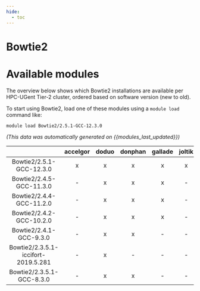 ```yaml
---
hide:
  - toc
---
```


Bowtie2
=======

# Available modules


The overview below shows which Bowtie2 installations are available per HPC-UGent Tier-2 cluster, ordered based on software version (new to old).

To start using Bowtie2, load one of these modules using a `module load` command like:

```shell
module load Bowtie2/2.5.1-GCC-12.3.0
```

*(This data was automatically generated on {{modules_last_updated}})*  

| |accelgor|doduo|donphan|gallade|joltik|shinx|skitty|
| :---: | :---: | :---: | :---: | :---: | :---: | :---: | :---: |
|Bowtie2/2.5.1-GCC-12.3.0|x|x|x|x|x|x|x|
|Bowtie2/2.4.5-GCC-11.3.0|-|x|x|x|-|-|-|
|Bowtie2/2.4.4-GCC-11.2.0|-|x|x|x|-|-|-|
|Bowtie2/2.4.2-GCC-10.2.0|-|x|x|x|-|-|-|
|Bowtie2/2.4.1-GCC-9.3.0|-|x|x|-|-|-|-|
|Bowtie2/2.3.5.1-iccifort-2019.5.281|-|x|-|-|-|-|-|
|Bowtie2/2.3.5.1-GCC-8.3.0|-|x|x|-|-|-|-|
